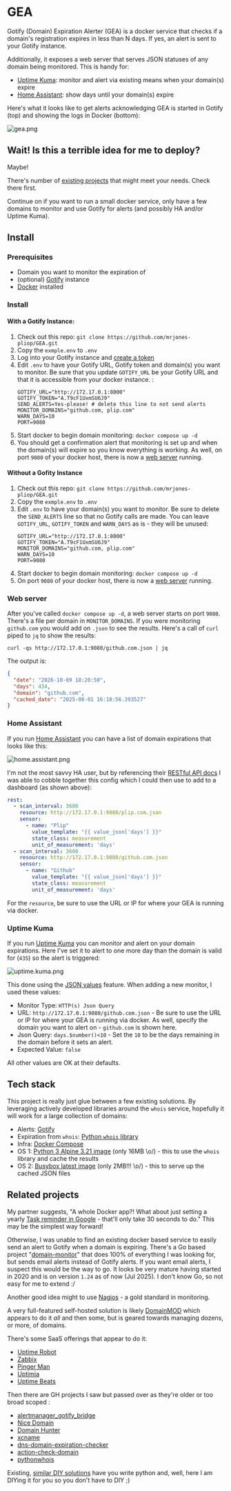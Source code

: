 
# GEA

Gotify (Domain) Expiration Alerter (GEA) is a docker service that checks if a domain's registration expires in less than N days. If yes, an alert is sent to your Gotify instance.

Additionally, it exposes a web server that serves JSON statuses of any domain being monitored.  This is handy for:
* [Uptime Kuma](https://uptime.kuma.pet/): monitor and alert via existing means when your domain(s) expire 
* [Home Assistant](https://www.home-assistant.io/): show days until your domain(s) expire

Here's what it looks like to get alerts acknowledging GEA is started in Gotify (top) and showing the logs in Docker (bottom):

![gea.png](img/gea.png)

## Wait! Is this a terrible idea for me to deploy?

Maybe! 

There's number of [existing projects](#related-projects) that might meet your needs. Check there first.

Continue on if you want to run a small docker service, only have a few domains to monitor and use Gotify for alerts (and possibly HA and/or Uptime Kuma).


## Install

### Prerequisites 

* Domain you want to monitor the expiration of
* (optional) [Gotify](https://gotify.net/) instance
* [Docker](https://docs.docker.com/) installed

### Install

#### With a Gotify Instance:
1. Check out this repo: `git clone https://github.com/mrjones-pliop/GEA.git`
2. Copy the `exmple.env` to `.env`
3. Log into your Gotify instance and [create a token](https://gotify.net/docs/pushmsg) 
4. Edit `.env` to have your Gotify URL, Gotify token and domain(s) you want to monitor. Be sure that you update `GOTIFY_URL` be your Gotify URL and that it is accessible from your docker instance.  :
    ```shell
   GOTIFY_URL="http://172.17.0.1:8000"
   GOTIFY_TOKEN="A.T9cF1UxmSU6J9"
   SEND_ALERTS=Yes-please! # delete this line to not send alerts
   MONITOR_DOMAINS="github.com, plip.com"
   WARN_DAYS=10
   PORT=9080
   ```
5. Start docker to begin domain monitoring: `docker compose up -d` 
6. You should get a confirmation alert that monitoring is set up and when the domain(s) will expire so you know everything is working. As well, on port `9080` of your docker host, there is now a [web server](#web-server) running.

#### Without a Gofity Instance


1. Check out this repo: `git clone https://github.com/mrjones-pliop/GEA.git`
2. Copy the `exmple.env` to `.env`
4. Edit `.env` to have your domain(s) you want to monitor. Be sure to delete the  `SEND_ALERTS` line so that no Gotify calls are made. You can leave `GOTIFY_URL`, `GOTIFY_TOKEN` and `WARN_DAYS` as is - they will be unused:
    ```shell
   GOTIFY_URL="http://172.17.0.1:8000"
   GOTIFY_TOKEN="A.T9cF1UxmSU6J9"
   MONITOR_DOMAINS="github.com, plip.com"
   WARN_DAYS=10
   PORT=9080
   ```
5. Start docker to begin domain monitoring: `docker compose up -d` 
6. On port `9080` of your docker host, there is now a [web server](#web-server) running.

### Web server

After you've called `docker compose up -d`, a web server starts on port `9080`.  There's a file per domain in `MONITOR_DOMAINS`.  If you were monitoring `github.com` you would add on `.json` to see the results.  Here's a call of `curl` piped to `jq` to show the results:

```commandline
curl -qs http://172.17.0.1:9080/github.com.json | jq
```

The output is:

```json
{
  "date": "2026-10-09 18:20:50",
  "days": 434,
  "domain": "github.com",
  "cached_date": "2025-08-01 16:18:56.393527"
}
```

### Home Assistant

If you run [Home Assistant](https://www.home-assistant.io/) you can have a list of domain expirations that looks like this:

![home.assistant.png](img/home.assistant.png)

I'm not the most savvy HA user, but by referencing their [RESTful API docs](https://www.home-assistant.io/integrations/sensor.rest) I was able to cobble together this config which I could then use to add to a dashboard (as shown above):

```yaml
rest:
  - scan_interval: 3600
    resource: http://172.17.0.1:9080/plip.com.json
    sensor:
      - name: "Plip"
        value_template: "{{ value_json['days'] }}"
        state_class: measurement
        unit_of_measurement: 'days'
  - scan_interval: 3600
    resource: http://172.17.0.1:9080/github.com.json
    sensor:
      - name: "Github"
        value_template: "{{ value_json['days'] }}"
        state_class: measurement
        unit_of_measurement: 'days'
```

For the `resource`, be sure to use the URL or IP for where your GEA is running via docker.

### Uptime Kuma

If you run [Uptime Kuma](https://uptime.kuma.pet/) you can monitor and alert on your domain expirations. Here I've set it to alert to one more day than the domain is valid for (`435`) so the alert is triggered:

![uptime.kuma.png](img/uptime.kuma.png)

This done using the [JSON values](https://github.com/louislam/uptime-kuma/pull/3253) feature.  When adding a new monitor, I used these values:
  * Monitor Type: `HTTP(s) Json Query`
  * URL: `http://172.17.0.1:9080/github.com.json` - Be sure to use the URL or IP for where your GEA is running via docker. As well, specify the domain you want to alert on - `github.com` is shown here. 
  * Json Query: `days.$number()<10` - Set the `10` to be the days remaining in the domain before it sets an alert.
  * Expected Value: `false`

All other values are OK at their defaults.

## Tech stack

This project is really just glue between a few existing solutions. By leveraging actively developed libraries around the `whois` service, hopefully it will work for a large collection of domains:

* Alerts: [Gotify](https://gotify.net/)
* Expiration from `whois`: [Python `whois` library](https://github.com/richardpenman/whois) 
* Infra: [Docker Compose](https://docs.docker.com/compose/)
* OS 1: [Python 3 Alpine 3.21 image](https://hub.docker.com/layers/library/python/3-alpine3.22/images/sha256-778926a6529b5f41161c65f0b4cbb0cabaab8d597051d3504b3b207f21a0a58e) (only 16MB \o/) - this to use the `whois` library and cache the results
* OS 2: [Busybox latest image](https://hub.docker.com/layers/library/busybox/stable/images/sha256-88fc722c54c256ed1f13cc9f2f89ffc6cea57346b43d92217a678ca09fdd4d58) (only 2MB!!! \o/) - this to serve up the cached JSON files

## Related projects

My partner suggests, "A whole Docker app?!  What about just setting a yearly [Task reminder in Google](https://support.google.com/tasks/answer/7675772?hl=en) - that'll only take 30 seconds to do." This may be the simplest way forward!

Otherwise, I was unable to find an existing docker based service to easily send an alert to Gotify when a domain is expiring.  There's a Go based project "[domain-monitor](https://github.com/nwesterhausen/domain-monitor)" that does 100% of everything I was looking for, but sends email alerts instead of Gotify alerts.  If you want email alerts, I suspect this would be the way to go. It looks be very mature having started in 2020 and is on version `1.24` as of now (Jul 2025). I don't know Go, so not easy for me to extend :/

Another good idea might to use [Nagios](https://support.nagios.com/forum/viewtopic.php?t=61028) - a gold standard in monitoring.

A very full-featured self-hosted solution is likely [DomainMOD](https://domainmod.org/) which appears to do it _all_ and then some, but is geared towards managing dozens, or more, of domains.    

There's some SaaS offerings that appear to do it:
* [Uptime Robot](https://uptimerobot.com/domain-expiration-monitoring/)
* [Zabbix](https://blog.devgenius.io/monitoring-domain-expiry-with-zabbix-and-python-32c9952b6794)
* [Pinger Man](https://pingerman.com/monitoring/domain)
* [Uptimia](https://www.uptimia.com/domain-monitoring)
* [Uptime Beats](https://uptimebeats.com/tools/domain-expiry-checker)

Then there are GH projects I saw but passed over as they're older or too broad scoped :
* [alertmanager_gotify_bridge](https://github.com/DRuggeri/alertmanager_gotify_bridge) 
* [Nice Domain](https://www.nicedomain.com/blog/domain-names/domain-name-expiration-notifications-and-reminders/)
* [Domain Hunter](https://github.com/threatexpress/domainhunter)
* [xcname](https://github.com/mandatoryprogrammer/xcname)
* [dns-domain-expiration-checker](https://github.com/Matty9191/dns-domain-expiration-checker)
* [action-check-domain](https://github.com/codex-team/action-check-domain)
* [pythonwhois](https://github.com/joepie91/python-whois)

Existing, [similar DIY solutions](https://solutionamardba.medium.com/monitoring-domain-expiry-and-domain-ssl-status-for-100-of-domains-and-save-in-csv-part-ii-ff87317d8220) have you write python and, well, here I am DIYing it for you so you don't have to DIY ;)
